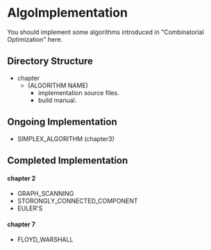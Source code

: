 # AlgoImplementation
You should implement some algorithms introduced in "Combinatorial Optimization" here.

## Directory Structure
- chapter
    - (ALGORITHM NAME)
        - implementation source files.
        - build manual.

## Ongoing Implementation
- SIMPLEX_ALGORITHM (chapter3)

## Completed Implementation
#### chapter 2
- GRAPH_SCANNING
- STORONGLY_CONNECTED_COMPONENT
- EULER'S

#### chapter 7
- FLOYD_WARSHALL

